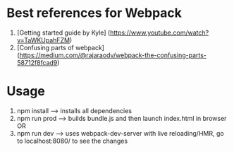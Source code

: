 # Best references for Webpack
1. [Getting started guide by Kyle] (https://www.youtube.com/watch?v=TaWKUpahFZM)
1. [Confusing parts of webpack] (https://medium.com/@rajaraodv/webpack-the-confusing-parts-58712f8fcad9)

# Usage
1. npm install --> installs all dependencies
1. npm run prod --> builds bundle.js and then launch index.html in browser
                    OR
1. npm run dev --> uses webpack-dev-server with live reloading/HMR, go to localhost:8080/ to see the changes               